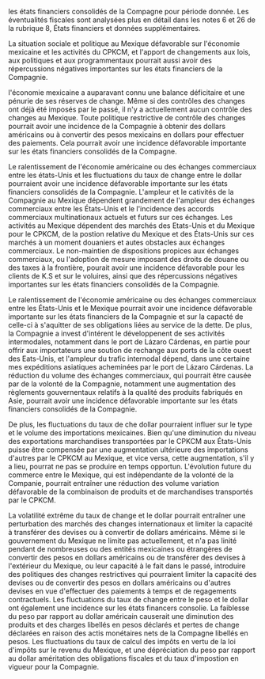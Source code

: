 les états financiers consolidés de la Compagne pour période donnée. Les éventualités fiscales sont analysées plus en détail dans les notes 6 et 26 de la rubrique 8, États financiers et données supplémentaires.

La situation sociale et politique au Mexique défavorable sur l'économie mexicaine et les activités du CPKCM, et l'apport de changements aux lois, aux politiques et aux programmentaux pourrait aussi avoir des répercussions négatives importantes sur les états financiers de la Compagnie.

l'économie mexicaine a auparavant connu une balance déficitaire et une pénurie de ses réserves de change. Même si des contrôles des changes ont déjà été imposés par le passé, il n'y a actuellement aucun contrôle des changes au Mexique. Toute politique restrictive de contrôle des changes pourrait avoir une incidence de la Compagnie à obtenir des dollars américains ou à convertir des pesos mexicains en dollars pour effectuer des paiements. Cela pourrait avoir une incidence défavorable importante sur les états financiers consolidés de la Compagne.

Le ralentissement de l'économie américaine ou des échanges commerciaux entre les états-Unis et les fluctuations du taux de change entre le dollar pourraient avoir une incidence défavorable importante sur les états financiers consolidés de la Compagnie. L'ampleur et le cativités de la Compagnie au Mexique dépendent grandement de l'ampleur des échanges commerciaux entre les États-Unis et le l'incidence des accords commerciaux multinationaux actuels et futurs sur ces échanges. Les activités au Mexique dépendent des marchés des Etats-Unis et du Mexique pour le CPKCM, de la postion relative du Mexique et des États-Unis sur ces marchés à un moment douaniers et autes obstacles aux échanges commerciaux. Le non-maintien de dispositions propices aux échanges commerciaux, ou l'adoption de mesure imposant des droits de douane ou des taxes à la frontière, pourait avoir une incidence défavorable pour les clients de K.S et sur le voluires, ainsi que des répercussions négatives importantes sur les états financiers consolidés de la Compagnie.

Le ralentissement de l'économie américaine ou des échanges commerciaux entre les États-Unis et le Mexique pourrait avoir une incidence défavorable importante sur les états financiers de la Compagnie et sur la capacté de celle-ci à s'aquitter de ses obligations liées au service de la dette. De plus, la Compagnie a invest d'intérent le développenent de ses activités intermodales, notamment dans le port de Lázaro Cárdenas, en partie pour offrir aux importateurs une soution de rechange aux ports de la côte ouest des Eats-Unis, et l'ampleur du trafic internodal dépend, dans une certaine mes expéditions asiatiques acheminées par le port de Lázaro Cárdenas. La réduction du volume des échanges commerciaux, qui pourrait être causée par de la volonté de la Compagnie, notamment une augmentation des règlements gouvernentaux relatifs à la qualité des produits fabriqués en Asie, pourrait avoir une incidence défavorable importante sur les états financiers consolidés de la Compagnie.

De plus, les fluctuations du taux de che dollar pourraient influer sur le type et le volume des importations mexicaines. Bien qu'une diminution du niveau des exportations marchandises transportées par le CPKCM aux États-Unis puisse être compensée par une augmentation ultérieure des importations d'autres par le CPKCM au Mexique, et vice versa, cette augmentation, s'il y a lieu, pourrat ne pas se produire en temps opportun. L'évolution future du commerce entre le Mexique, qui est indépendante de la volonté de la Companie, pourrait entraîner une réduction des volume variation défavorable de la combinaison de produits et de marchandises transportés par le CPKCM.

La volatilité extrême du taux de change et le dollar pourrait entraîner une perturbation des marchés des changes internationaux et limiter la capacité à transférer des devises ou à convertir de dollars américains. Même si le gouvernement du Mexique ne limite pas actuellement, et n'a pas linité pendant de nombreuses ou des entités mexicaines ou étrangères de convertir des pesos en dollars américains ou de transférer des devises à l'extérieur du Mexique, ou leur capacité à le fait dans le passé, introduire des politiques des changes restrictives qui pourraient limiter la capacité des devises ou de convertir des pesos en dollars américains ou d'autres devises en vue d'effectuer des paiements à temps et de regagements contractuels. Les fluctuations du taux de change entre le peso et le dollar ont également une incidence sur les états financers consolie. La faiblesse du peso par rapport au dollar américain causerait une diminution des produits et des charges libellés en pesos déclarés et pertes de change déclarées en raison des actis monétaires nets de la Compagne libellés en pesos. Les fluctuations du taux de calcul des impôts en vertu de la loi d'impôts sur le revenu du Mexique, et une dépréciation du peso par rapport au dollar améritation des obligations fiscales et du taux d'impostion en vigueur pour la Compagnie.